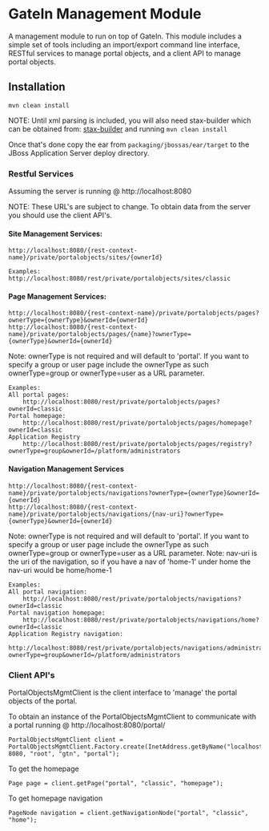 GateIn Management Module
=============

A management module to run on top of GateIn.  This module includes a simple set of tools including an import/export
command line interface, RESTful services to manage portal objects, and a client API to manage portal objects.

Installation
-----------

`mvn clean install`

NOTE: Until xml parsing is included, you will also need stax-builder which can be obtained from:
[stax-builder](https://github.com/nscavell/stax-builder) and running `mvn clean install`

Once that's done copy the ear from `packaging/jbossas/ear/target` to the JBoss Application Server deploy directory.

### Restful Services
Assuming the server is running @ http://localhost:8080

NOTE: These URL's are subject to change.  To obtain data from the server you should use the client API's.

#### Site Management Services:

    http://localhost:8080/{rest-context-name}/private/portalobjects/sites/{ownerId}

    Examples:
    http://localhost:8080/rest/private/portalobjects/sites/classic

#### Page Management Services:

    http://localhost:8080/{rest-context-name}/private/portalobjects/pages?ownerType={ownerType}&ownerId={ownerId}
    http://localhost:8080/{rest-context-name}/private/portalobjects/pages/{name}?ownerType={ownerType}&ownerId={ownerId}

Note: ownerType is not required and will default to 'portal'.  If you want to specify a group or user page include the ownerType as such ownerType=group or ownerType=user as a URL parameter.

    Examples:
    All portal pages:
        http://localhost:8080/rest/private/portalobjects/pages?ownerId=classic
    Portal homepage:
        http://localhost:8080/rest/private/portalobjects/pages/homepage?ownerId=classic
    Application Registry
        http://localhost:8080/rest/private/portalobjects/pages/registry?ownerType=group&ownerId=/platform/administrators

#### Navigation Management Services

    http://localhost:8080/{rest-context-name}/private/portalobjects/navigations?ownerType={ownerType}&ownerId={ownerId}
    http://localhost:8080/{rest-context-name}/private/portalobjects/navigations/{nav-uri}?ownerType={ownerType}&ownerId={ownerId}

Note: ownerType is not required and will default to 'portal'.  If you want to specify a group or user page include the ownerType as such ownerType=group or ownerType=user as a URL parameter.
Note: nav-uri is the uri of the navigation, so if you have a nav of 'home-1' under home the nav-uri would be home/home-1

    Examples:
    All portal navigation:
        http://localhost:8080/rest/private/portalobjects/navigations?ownerId=classic
    Portal navigation homepage:
        http://localhost:8080/rest/private/portalobjects/navigations/home?ownerId=classic
    Application Registry navigation:
        http://localhost:8080/rest/private/portalobjects/navigations/administration/registry?ownerType=group&ownerId=/platform/administrators


### Client API's

PortalObjectsMgmtClient is the client interface to 'manage' the portal objects of the portal.

To obtain an instance of the PortalObjectsMgmtClient to communicate with a portal running @ http://localhost:8080/portal/

    PortalObjectsMgmtClient client = PortalObjectsMgmtClient.Factory.create(InetAddress.getByName("localhost"), 8080, "root", "gtn", "portal");

To get the homepage

    Page page = client.getPage("portal", "classic", "homepage");

To get homepage navigation

    PageNode navigation = client.getNavigationNode("portal", "classic", "home");
